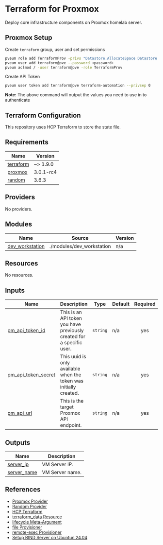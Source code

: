 # Terraform for Proxmox

Deploy core infrastructure components on Proxmox homelab server.

## Proxmox Setup

Create ```terraform``` group, user and set permissions

```bash
pveum role add TerraformProv -privs "Datastore.AllocateSpace Datastore.AllocateTemplate Datastore.Audit Pool.Allocate Sys.Audit Sys.Console Sys.Modify VM.Allocate VM.Audit VM.Clone VM.Config.CDROM VM.Config.Cloudinit VM.Config.CPU VM.Config.Disk VM.Config.HWType VM.Config.Memory VM.Config.Network VM.Config.Options VM.Migrate VM.Monitor VM.PowerMgmt SDN.Use"
pveum user add terraform@pve --password <password>
pveum aclmod / -user terraform@pve -role TerraformProv
```

Create API Token

```bash
pveum user token add terraform@pve terraform-automation --privsep 0
```

**Note:** The above command will output the values you need to use in to authenticate

## Terraform Configuration

This repository uses HCP Terraform to store the state file.

<!-- BEGIN_TF_DOCS -->
## Requirements

| Name | Version |
|------|---------|
| <a name="requirement_terraform"></a> [terraform](#requirement\_terraform) | ~> 1.9.0 |
| <a name="requirement_proxmox"></a> [proxmox](#requirement\_proxmox) | 3.0.1-rc4 |
| <a name="requirement_random"></a> [random](#requirement\_random) | 3.6.3 |

## Providers

No providers.

## Modules

| Name | Source | Version |
|------|--------|---------|
| <a name="module_dev_workstation"></a> [dev\_workstation](#module\_dev\_workstation) | ./modules/dev_workstation | n/a |

## Resources

No resources.

## Inputs

| Name | Description | Type | Default | Required |
|------|-------------|------|---------|:--------:|
| <a name="input_pm_api_token_id"></a> [pm\_api\_token\_id](#input\_pm\_api\_token\_id) | This is an API token you have previously created for a specific user. | `string` | n/a | yes |
| <a name="input_pm_api_token_secret"></a> [pm\_api\_token\_secret](#input\_pm\_api\_token\_secret) | This uuid is only available when the token was initially created. | `string` | n/a | yes |
| <a name="input_pm_api_url"></a> [pm\_api\_url](#input\_pm\_api\_url) | This is the target Proxmox API endpoint. | `string` | n/a | yes |

## Outputs

| Name | Description |
|------|-------------|
| <a name="output_server_ip"></a> [server\_ip](#output\_server\_ip) | VM Server IP. |
| <a name="output_server_name"></a> [server\_name](#output\_server\_name) | VM Server name. |
<!-- END_TF_DOCS -->

## References

- [Proxmox Provider](https://registry.terraform.io/providers/Telmate/proxmox/latest/docs)
- [Random Provider](https://registry.terraform.io/providers/hashicorp/random/latest/docs)
- [HCP Terraform](https://app.terraform.io)
- [terraform_data Resource](https://developer.hashicorp.com/terraform/language/resources/terraform-data)
- [lifecycle Meta-Argument](https://developer.hashicorp.com/terraform/language/meta-arguments/lifecycle)
- [file Provisioner](https://developer.hashicorp.com/terraform/language/resources/provisioners/file)
- [remote-exec Provisioner](https://developer.hashicorp.com/terraform/language/resources/provisioners/remote-exec)
- [Setup BIND Server on Ubuntun 24.04](https://www.linuxbuzz.com/setup-bind-server-on-ubuntu/)
